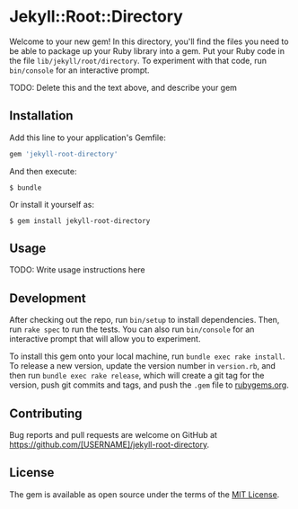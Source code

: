 # Jekyll::Root::Directory

Welcome to your new gem! In this directory, you'll find the files you need to be able to package up your Ruby library into a gem. Put your Ruby code in the file `lib/jekyll/root/directory`. To experiment with that code, run `bin/console` for an interactive prompt.

TODO: Delete this and the text above, and describe your gem

## Installation

Add this line to your application's Gemfile:

```ruby
gem 'jekyll-root-directory'
```

And then execute:

    $ bundle

Or install it yourself as:

    $ gem install jekyll-root-directory

## Usage

TODO: Write usage instructions here

## Development

After checking out the repo, run `bin/setup` to install dependencies. Then, run `rake spec` to run the tests. You can also run `bin/console` for an interactive prompt that will allow you to experiment.

To install this gem onto your local machine, run `bundle exec rake install`. To release a new version, update the version number in `version.rb`, and then run `bundle exec rake release`, which will create a git tag for the version, push git commits and tags, and push the `.gem` file to [rubygems.org](https://rubygems.org).

## Contributing

Bug reports and pull requests are welcome on GitHub at https://github.com/[USERNAME]/jekyll-root-directory.

## License

The gem is available as open source under the terms of the [MIT License](https://opensource.org/licenses/MIT).
